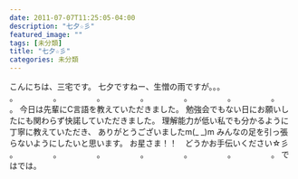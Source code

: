 ```yaml
---
date: 2011-07-07T11:25:05-04:00
description: "七夕☆彡"
featured_image: ""
tags: [未分類]
title: "七夕☆彡"
categories: 未分類
---
```


こんにちは、三宅です。
七夕ですねー、生憎の雨ですが。。。
。　　　　　。　　　　　。　　　　　。　　　　　。　　　　　。　　　　　。　　　　　。
今日は先輩にC言語を教えていただきました。
勉強会でもない日にお願いしたにも関わらず快諾していただきました。
理解能力が低い私でも分かるように丁寧に教えていただき、
ありがとうございましたm(_ _)m
みんなの足を引っ張らないようにしたいと思います。
お星さま！！　どうかお手伝いください☆彡
。　　　　　。　　　　　。　　　　　。　　　　　。　　　　　。　　　　　。
ではでは。
